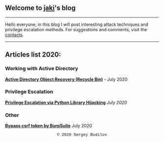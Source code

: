 ## Welcome to [jaki](about.md)'s blog
---

Hello everyone, in this blog I will post interesting attack techniques and privilege escalation methods. For suggestions and comments, visit the [contacts](about.md).

---

## Articles list 2020:

### Working with Active Directory
**[Active Directory Object Recovery (Recycle Bin)](ad-recycle-bin.md)** - July 2020

### Privilege Escalation
**[Privilege Escalation via Python Library Hijacking](python_lib_hijacking.md)** *July 2020*

### Other
**[Bypass csrf token by BurpSuite](csfr-bypass-burpsuite.md)** July 2020

<style type="text/css">
 .block1 { 
  font-family: Lucida Console, Courier, monospace;
  font-size: small;
  text-align: center;
   } 
   .block2 { 
  font-family: Lucida Console, Courier, monospace;
  font-size: 12px;
  text-align: right;
   }
</style>
<div class="block1">&copy; 2020 Sergey Budilov</div>